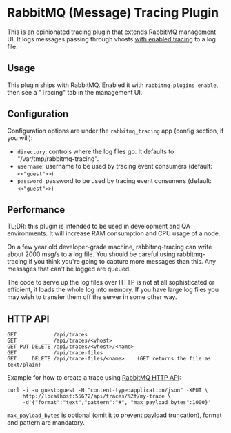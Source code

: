 # RabbitMQ (Message) Tracing Plugin

This is an opinionated tracing plugin that extends RabbitMQ management UI.
It logs messages passing through vhosts [with enabled tracing](http://www.rabbitmq.com/firehose.html) to a log
file.

## Usage

This plugin ships with RabbitMQ. Enabled it with `rabbitmq-plugins enable`,
then see a "Tracing" tab in the management UI.


## Configuration

Configuration options are under the `rabbitmq_tracing` app (config section,
if you will):

 * `directory`: controls where the log files go. It defaults to "/var/tmp/rabbitmq-tracing".
 * `username`: username to be used by tracing event consumers (default: `<<"guest">>`)
 * `password`: password to be used by tracing event consumers (default: `<<"guest">>`)

## Performance

TL;DR: this plugin is intended to be used in development and QA environments.
It will increase RAM consumption and CPU usage of a node.

On a few year old developer-grade machine, rabbitmq-tracing can write
about 2000 msg/s to a log file. You should be careful using
rabbitmq-tracing if you think you're going to capture more messages
than this. Any messages that can't be logged are queued.

The code to serve up the log files over HTTP is not at all
sophisticated or efficient, it loads the whole log into memory. If you
have large log files you may wish to transfer them off the server in
some other way.

## HTTP API

```
GET            /api/traces
GET            /api/traces/<vhost>
GET PUT DELETE /api/traces/<vhost>/<name>
GET            /api/trace-files
GET     DELETE /api/trace-files/<name>    (GET returns the file as text/plain)
```

Example for how to create a trace using [RabbitMQ HTTP API](http://www.rabbitmq.com/management.html):

```
curl -i -u guest:guest -H "content-type:application/json" -XPUT \
     http://localhost:55672/api/traces/%2f/my-trace \
     -d'{"format":"text","pattern":"#", "max_payload_bytes":1000}'
```

`max_payload_bytes` is optional (omit it to prevent payload truncation),
format and pattern are mandatory.
